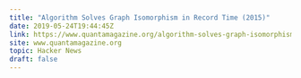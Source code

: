 ```yaml
---
title: "Algorithm Solves Graph Isomorphism in Record Time (2015)"
date: 2019-05-24T19:44:45Z
link: https://www.quantamagazine.org/algorithm-solves-graph-isomorphism-in-record-time-20151214/?utm_medium=RSS&utm_source=hune
site: www.quantamagazine.org
topic: Hacker News
draft: false
---
```

